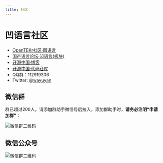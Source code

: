 ```yaml
---
title: 社区
---
```


# 凹语言社区

- [OpenTEKr社区·凹语言](http://opentekr.com/enterprisedetail?id=239)
- [国产语言论坛·凹语言(板块)](https://zh-lang.osanswer.net/c/walang)
- [开源中国·博客](https://my.oschina.net/walang)
- [开源中国·代码仓库](https://gitee.com/wa-lang/wa)
- QQ群：112919306
- Twitter: [@wayuyan](https://twitter.com/wayuyan)

## 微信群

群已超过200人，请添加群助手微信号后拉入，添加群助手时，**请务必注明“申请加群”**：

![微信群二维码](/wechatgroup.jpg)

## 微信公众号

![微信群二维码](/wechat-dev-wa-lang.png)
